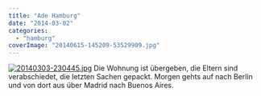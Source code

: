 ```yaml
---
title: "Ade Hamburg"
date: "2014-03-02"
categories: 
  - "hamburg"
coverImage: "20140615-145209-53529909.jpg"
---
```


[![20140303-230445.jpg](images/20140303-230445.jpg)](https://hafenstrand.wordpress.com/wp-content/uploads/2014/03/20140303-230445.jpg) Die Wohnung ist übergeben, die Eltern sind verabschiedet, die letzten Sachen gepackt. Morgen gehts auf nach Berlin und von dort aus über Madrid nach Buenos Aires.
